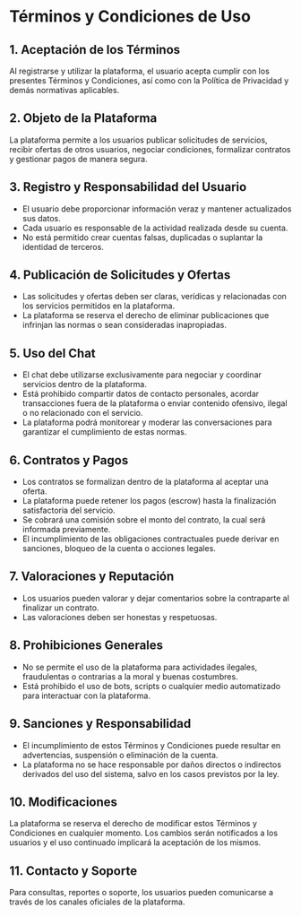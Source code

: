 # Términos y Condiciones de Uso

## 1. Aceptación de los Términos

Al registrarse y utilizar la plataforma, el usuario acepta cumplir con los presentes Términos y Condiciones, así como con la Política de Privacidad y demás normativas aplicables.

## 2. Objeto de la Plataforma

La plataforma permite a los usuarios publicar solicitudes de servicios, recibir ofertas de otros usuarios, negociar condiciones, formalizar contratos y gestionar pagos de manera segura.

## 3. Registro y Responsabilidad del Usuario

-   El usuario debe proporcionar información veraz y mantener actualizados sus datos.
-   Cada usuario es responsable de la actividad realizada desde su cuenta.
-   No está permitido crear cuentas falsas, duplicadas o suplantar la identidad de terceros.

## 4. Publicación de Solicitudes y Ofertas

-   Las solicitudes y ofertas deben ser claras, verídicas y relacionadas con los servicios permitidos en la plataforma.
-   La plataforma se reserva el derecho de eliminar publicaciones que infrinjan las normas o sean consideradas inapropiadas.

## 5. Uso del Chat

-   El chat debe utilizarse exclusivamente para negociar y coordinar servicios dentro de la plataforma.
-   Está prohibido compartir datos de contacto personales, acordar transacciones fuera de la plataforma o enviar contenido ofensivo, ilegal o no relacionado con el servicio.
-   La plataforma podrá monitorear y moderar las conversaciones para garantizar el cumplimiento de estas normas.

## 6. Contratos y Pagos

-   Los contratos se formalizan dentro de la plataforma al aceptar una oferta.
-   La plataforma puede retener los pagos (escrow) hasta la finalización satisfactoria del servicio.
-   Se cobrará una comisión sobre el monto del contrato, la cual será informada previamente.
-   El incumplimiento de las obligaciones contractuales puede derivar en sanciones, bloqueo de la cuenta o acciones legales.

## 7. Valoraciones y Reputación

-   Los usuarios pueden valorar y dejar comentarios sobre la contraparte al finalizar un contrato.
-   Las valoraciones deben ser honestas y respetuosas.

## 8. Prohibiciones Generales

-   No se permite el uso de la plataforma para actividades ilegales, fraudulentas o contrarias a la moral y buenas costumbres.
-   Está prohibido el uso de bots, scripts o cualquier medio automatizado para interactuar con la plataforma.

## 9. Sanciones y Responsabilidad

-   El incumplimiento de estos Términos y Condiciones puede resultar en advertencias, suspensión o eliminación de la cuenta.
-   La plataforma no se hace responsable por daños directos o indirectos derivados del uso del sistema, salvo en los casos previstos por la ley.

## 10. Modificaciones

La plataforma se reserva el derecho de modificar estos Términos y Condiciones en cualquier momento. Los cambios serán notificados a los usuarios y el uso continuado implicará la aceptación de los mismos.

## 11. Contacto y Soporte

Para consultas, reportes o soporte, los usuarios pueden comunicarse a través de los canales oficiales de la plataforma.
